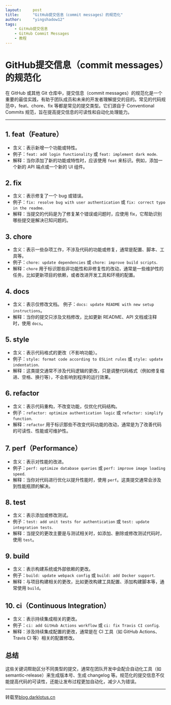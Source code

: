 ```yaml
---
layout:     post
title:      "GitHub提交信息（commit messages）的规范化"
author:     "yingshadow12"
tags:
    - GitHub提交信息
    - GitHub Commit Messages
    - 教程
---
```

# GitHub提交信息（commit messages）的规范化
在 GitHub 或其他 Git 仓库中，提交信息（commit messages）的规范化是一个重要的最佳实践，有助于团队成员和未来的开发者理解提交的目的。常见的代码规范中，feat、chore、fix 等都是常见的提交类型。它们源自于 Conventional Commits 规范，旨在提高提交信息的可读性和自动化处理能力。

---

## 1. feat（Feature）
- 含义：表示新增一个功能或特性。
- 例子：`feat: add login functionality` 或 `feat: implement dark mode`.
- 解释：当你添加了新的功能或特性时，应该使用 `feat` 来标识。例如，添加一个新的 API 端点或一个新的 UI 组件。

## 2. fix
- 含义：表示修复了一个 bug 或错误。
- 例子：`fix: resolve bug with user authentication` 或 `fix: correct typo in the readme`.
- 解释：当提交的代码是为了修复某个错误或问题时，应使用 fix，它帮助识别哪些提交是解决已知问题的。

## 3. chore
- 含义：表示一些杂项工作，不涉及代码的功能或修复，通常是配置、脚本、工具等。
- 例子：`chore: update dependencies` 或 `chore: improve build scripts`.
- 解释：`chore` 用于标识那些非功能性和非修复性的改动，通常是一些维护性的任务，比如更新项目的依赖，或者改进开发工具和环境的配置。

## 4. docs
- 含义：表示仅修改文档。
例子：`docs: update README with new setup instructions`。
- 解释：当你的提交只涉及文档修改，比如更新 README、API 文档或注释时，使用 `docs`。

## 5. style
- 含义：表示代码格式的更改（不影响功能）。
- 例子：`style: format code according to ESLint rules` 或 `style: update indentation`.
- 解释：这类提交通常不涉及代码逻辑的更改，只是调整代码格式（例如修复缩进、空格、换行等），不会影响到程序的运行效果。

## 6. refactor
- 含义：表示代码重构，不改变功能，仅优化代码结构。
- 例子：`refactor: optimize authentication logic` 或 `refactor: simplify function`.
- 解释：`refactor` 用于标识那些不改变代码功能的改动，通常是为了改善代码的可读性、性能或可维护性。

## 7. perf（Performance）
- 含义：表示对性能的改进。
- 例子：`perf: optimize database queries` 或 `perf: improve image loading speed`.
- 解释：当你对代码进行优化以提升性能时，使用 `perf`。这类提交通常会涉及到性能瓶颈的解决。

## 8. test
- 含义：表示添加或修改测试。
- 例子：`test: add unit tests for authentication` 或 `test: update integration tests`.
- 解释：当提交的更改主要是与测试相关时，如添加、删除或修改测试代码时，使用 `test`。

## 9. build
- 含义：表示构建系统或外部依赖的更改。
- 例子：`build: update webpack config` 或 `build: add Docker support`.
- 解释：与项目构建相关的更改，比如更改构建工具配置、添加构建脚本等，通常使用 `build`。

## 10. ci（Continuous Integration）
- 含义：表示持续集成相关的更改。
- 例子：`ci: add GitHub Actions workflow` 或 `ci: fix Travis CI config`.
- 解释：涉及持续集成配置的更改，通常是在 CI 工具（如 GitHub Actions、Travis CI 等）相关的配置修改。

## 总结
这些关键词帮助区分不同类型的提交，通常在团队开发中会配合自动化工具（如 semantic-release）来生成版本号、生成 changelog 等。规范化的提交信息不仅能提高代码的可读性，还能让发布过程更加自动化，减少人为错误。

---

转载至[blog.darklotus.cn](https://blog.darklotus.cn/notes/githubcommitmessages.html)
